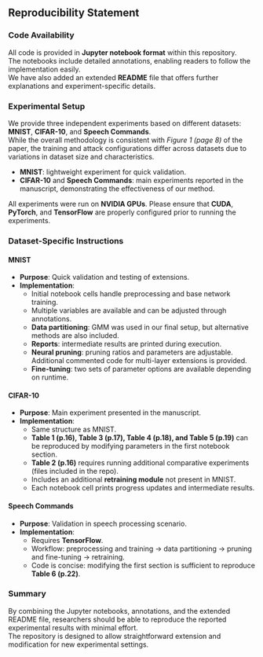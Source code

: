 ## Reproducibility Statement

### Code Availability
All code is provided in **Jupyter notebook format** within this repository.  
The notebooks include detailed annotations, enabling readers to follow the implementation easily.  
We have also added an extended **README** file that offers further explanations and experiment-specific details.

### Experimental Setup
We provide three independent experiments based on different datasets: **MNIST**, **CIFAR-10**, and **Speech Commands**.  
While the overall methodology is consistent with *Figure 1 (page 8)* of the paper, the training and attack configurations differ across datasets due to variations in dataset size and characteristics.  

- **MNIST**: lightweight experiment for quick validation.  
- **CIFAR-10** and **Speech Commands**: main experiments reported in the manuscript, demonstrating the effectiveness of our method.  

All experiments were run on **NVIDIA GPUs**. Please ensure that **CUDA**, **PyTorch**, and **TensorFlow** are properly configured prior to running the experiments.  

### Dataset-Specific Instructions

#### MNIST
- **Purpose**: Quick validation and testing of extensions.  
- **Implementation**:  
  - Initial notebook cells handle preprocessing and base network training.  
  - Multiple variables are available and can be adjusted through annotations.  
  - **Data partitioning**: GMM was used in our final setup, but alternative methods are also included.  
  - **Reports**: intermediate results are printed during execution.  
  - **Neural pruning**: pruning ratios and parameters are adjustable. Additional commented code for multi-layer extensions is provided.  
  - **Fine-tuning**: two sets of parameter options are available depending on runtime.  

#### CIFAR-10
- **Purpose**: Main experiment presented in the manuscript.  
- **Implementation**:  
  - Same structure as MNIST.  
  - **Table 1 (p.16), Table 3 (p.17), Table 4 (p.18), and Table 5 (p.19)** can be reproduced by modifying parameters in the first notebook section.  
  - **Table 2 (p.16)** requires running additional comparative experiments (files included in the repo).  
  - Includes an additional **retraining module** not present in MNIST.  
  - Each notebook cell prints progress updates and intermediate results.  

#### Speech Commands
- **Purpose**: Validation in speech processing scenario.  
- **Implementation**:  
  - Requires **TensorFlow**.  
  - Workflow: preprocessing and training → data partitioning → pruning and fine-tuning → retraining.  
  - Code is concise: modifying the first section is sufficient to reproduce **Table 6 (p.22)**.  

### Summary
By combining the Jupyter notebooks, annotations, and the extended README file, researchers should be able to reproduce the reported experimental results with minimal effort.  
The repository is designed to allow straightforward extension and modification for new experimental settings.  
